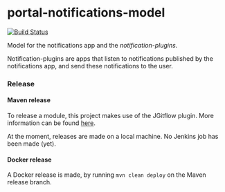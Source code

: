 # portal-notifications-model
[![Build Status](https://server.stijnhooft.be/jenkins/buildStatus/icon?job=portal-notifications-model/master)](https://server.stijnhooft.be/jenkins/job/portal-notifications-model/job/master/)

Model for the notifications app and the *notification-plugins*.

Notification-plugins are apps that listen to notifications published by 
the notifications app, and send these notifications to the user.

### Release
#### Maven release
To release a module, this project makes use of the JGitflow plugin.
More information can be found [here](https://gist.github.com/lemiorhan/97b4f827c08aed58a9d8).

At the moment, releases are made on a local machine. No Jenkins job has been made (yet).

#### Docker release
A Docker release is made, by running `mvn clean deploy` on the Maven release branch.